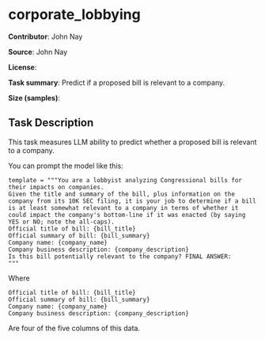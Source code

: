 # corporate_lobbying

**Contributor**: John Nay

**Source**: John Nay

**License**: 

**Task summary**: Predict if a proposed bill is relevant to a company.

**Size (samples)**: 

## Task Description

This task measures LLM ability to predict whether a proposed bill is relevant to a company.

You can prompt the model like this:

```text
template = """You are a lobbyist analyzing Congressional bills for their impacts on companies. 
Given the title and summary of the bill, plus information on the company from its 10K SEC filing, it is your job to determine if a bill is at least somewhat relevant to a company in terms of whether it could impact the company's bottom-line if it was enacted (by saying YES or NO; note the all-caps). 
Official title of bill: {bill_title}
Official summary of bill: {bill_summary}
Company name: {company_name}
Company business description: {company_description}
Is this bill potentially relevant to the company? FINAL ANSWER:
"""
```

Where

```
Official title of bill: {bill_title}
Official summary of bill: {bill_summary}
Company name: {company_name}
Company business description: {company_description}
```

Are four of the five columns of this data.
